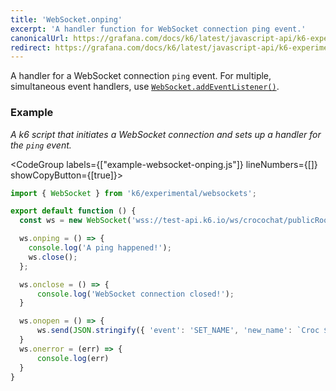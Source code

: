 ```yaml
---
title: 'WebSocket.onping'
excerpt: 'A handler function for WebSocket connection ping event.'
canonicalUrl: https://grafana.com/docs/k6/latest/javascript-api/k6-experimental/websockets/websocket/websocket-onping/
redirect: https://grafana.com/docs/k6/latest/javascript-api/k6-experimental/websockets/websocket/websocket-onping/
---
```


A handler for a WebSocket connection `ping` event.
For multiple, simultaneous event handlers, use [`WebSocket.addEventListener()`](/javascript-api/k6-experimental/websockets/websocket/websocket-addeventlistener).

### Example

_A k6 script that initiates a WebSocket connection and sets up a handler for the `ping` event._

<CodeGroup labels={["example-websocket-onping.js"]} lineNumbers={[]} showCopyButton={[true]}>

```javascript
import { WebSocket } from 'k6/experimental/websockets';

export default function () {
  const ws = new WebSocket('wss://test-api.k6.io/ws/crocochat/publicRoom/');

  ws.onping = () => {
    console.log('A ping happened!');
    ws.close();
  };

  ws.onclose = () => {
      console.log('WebSocket connection closed!');
  }

  ws.onopen = () => {
      ws.send(JSON.stringify({ 'event': 'SET_NAME', 'new_name': `Croc ${__VU}` }));
  }
  ws.onerror = (err) => {
      console.log(err)
  }
}
```

</CodeGroup>